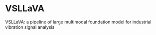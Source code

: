 # VSLLaVA
VSLLaVA: a pipeline of large multimodal foundation model for industrial vibration signal analysis
